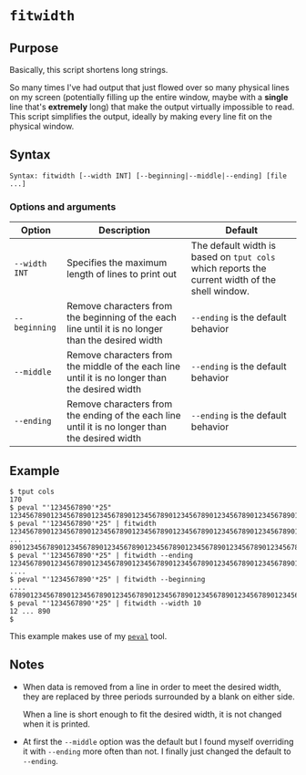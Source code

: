 # `fitwidth`

## Purpose
Basically, this script shortens long strings.

So many times I've had output that just flowed over so many physical lines on my screen (potentially filling up the entire window, maybe with a **single** line that's **extremely** long) that make the output virtually impossible to read.  This script simplifies the output, ideally by making every line fit on the physical window.

## Syntax
```
Syntax: fitwidth [--width INT] [--beginning|--middle|--ending] [file ...]
```

### Options and arguments
| Option | Description | Default |
| ------ | ----------- | ------- |
|  `--width INT` | Specifies the maximum length of lines to print out | The default width is based on `tput cols` which reports the current width of the shell window. |
| `--beginning` | Remove characters from the beginning of the each line until it is no longer than the desired width | `--ending` is the default behavior |
| `--middle` | Remove characters from the middle of the each line until it is no longer than the desired width | `--ending` is the default behavior |
| `--ending` | Remove characters from the ending of the each line until it is no longer than the desired width | `--ending` is the default behavior |

## Example

```
$ tput cols
170
$ peval "'1234567890'*25"
1234567890123456789012345678901234567890123456789012345678901234567890123456789012345678901234567890123456789012345678901234567890123456789012345678901234567890123456789012345678901234567890123456789012345678901234567890123456789012345678901234567890
$ peval "'1234567890'*25" | fitwidth
1234567890123456789012345678901234567890123456789012345678901234567890123456789012 ... 89012345678901234567890123456789012345678901234567890123456789012345678901234567890
$ peval "'1234567890'*25" | fitwidth --ending
123456789012345678901234567890123456789012345678901234567890123456789012345678901234567890123456789012345678901234567890123456789012345678901234567890123456789012345 ....
$ peval "'1234567890'*25" | fitwidth --beginning
.... 678901234567890123456789012345678901234567890123456789012345678901234567890123456789012345678901234567890123456789012345678901234567890123456789012345678901234567890
$ peval "'1234567890'*25" | fitwidth --width 10
12 ... 890
$
```

This example makes use of my [`peval`](peval.md) tool.

## Notes

- When data is removed from a line in order to meet the desired width, they are replaced by three periods surrounded by a blank on either side.

  When a line is short enough to fit the desired width, it is not changed when it is printed.

- At first the `--middle` option was the default but I found myself overriding it with `--ending` more often than not.  I finally just changed the default to `--ending`.
